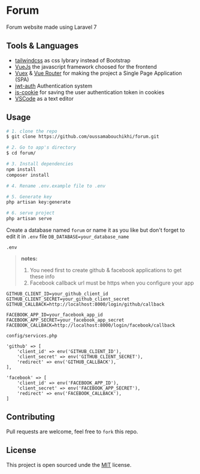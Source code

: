 # Forum
Forum website made using Laravel 7

## Tools & Languages
- [tailwindcss](https://github.com/laravel-frontend-presets/tailwindcss) as css lybrary instead of Bootstrap
- [VueJs](https://vuejs.org/v2/guide/) the javascript framework choosed for the frontend
- [Vuex](https://vuex.vuejs.org/) & [Vue Router](https://router.vuejs.org/) for making the project a Single Page Application (SPA)
- [jwt-auth](https://github.com/tymondesigns/jwt-auth) Authentication system
- [js-cookie](https://github.com/js-cookie/js-cookie) for saving the user authentication token in cookies
- [VSCode](https://code.visualstudio.com/) as a text editor

## Usage

``` bash
# 1. clone the repo
$ git clone https://github.com/oussamabouchikhi/forum.git

# 2. Go to app's directory
$ cd forum/

# 3. Install dependencies
npm install
composer install

# 4. Rename .env.example file to .env

# 5. Generate key
php artisan key:generate

# 6. serve project
php artisan serve

```

Create a database named ```forum``` or name it as you like but don't forget to edit it in ```.env``` file ```DB_DATABASE=your_database_name```

```.env``` 
>__notes:__ 
>1. You need first to create github & facebook applications to get  these info
>2. Facebook callback url must be https when you configure your app
```
GITHUB_CLIENT_ID=your_github_client_id
GITHUB_CLIENT_SECRET=your_github_client_secret
GITHUB_CALLBACK=http://localhost:8000/login/github/callback

FACEBOOK_APP_ID=your_facebook_app_id
FACEBOOK_APP_SECRET=your_facebook_app_secret
FACEBOOK_CALLBACK=http://localhost:8000/login/facebook/callback
```
```config/services.php```
```
'github' => [
    'client_id' => env('GITHUB_CLIENT_ID'),
    'client_secret' => env('GITHUB_CLIENT_SECRET'),
    'redirect' => env('GITHUB_CALLBACK'),
],

'facebook' => [
    'client_id' => env('FACEBOOK_APP_ID'),
    'client_secret' => env('FACEBOOK_APP_SECRET'),
    'redirect' => env('FACEBOOK_CALLBACK'),
]
```

## Contributing
Pull requests are welcome, feel free to ```fork``` this repo.

## License
This project is open sourced unde the [MIT](https://opensource.org/licenses/MIT) license.
